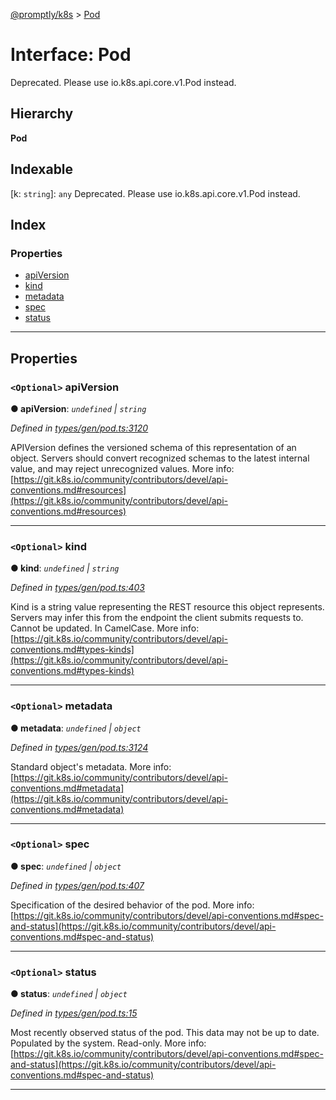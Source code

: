 [@promptly/k8s](../README.md) > [Pod](../interfaces/pod.md)

# Interface: Pod

Deprecated. Please use io.k8s.api.core.v1.Pod instead.

## Hierarchy

**Pod**

## Indexable

\[k: `string`\]:&nbsp;`any`
Deprecated. Please use io.k8s.api.core.v1.Pod instead.

## Index

### Properties

* [apiVersion](pod.md#apiversion)
* [kind](pod.md#kind)
* [metadata](pod.md#metadata)
* [spec](pod.md#spec)
* [status](pod.md#status)

---

## Properties

<a id="apiversion"></a>

### `<Optional>` apiVersion

**● apiVersion**: *`undefined` \| `string`*

*Defined in [types/gen/pod.ts:3120](https://github.com/rzane/k8s/blob/0f3ff00/src/types/gen/pod.ts#L3120)*

APIVersion defines the versioned schema of this representation of an object. Servers should convert recognized schemas to the latest internal value, and may reject unrecognized values. More info: [https://git.k8s.io/community/contributors/devel/api-conventions.md#resources](https://git.k8s.io/community/contributors/devel/api-conventions.md#resources)

___
<a id="kind"></a>

### `<Optional>` kind

**● kind**: *`undefined` \| `string`*

*Defined in [types/gen/pod.ts:403](https://github.com/rzane/k8s/blob/0f3ff00/src/types/gen/pod.ts#L403)*

Kind is a string value representing the REST resource this object represents. Servers may infer this from the endpoint the client submits requests to. Cannot be updated. In CamelCase. More info: [https://git.k8s.io/community/contributors/devel/api-conventions.md#types-kinds](https://git.k8s.io/community/contributors/devel/api-conventions.md#types-kinds)

___
<a id="metadata"></a>

### `<Optional>` metadata

**● metadata**: *`undefined` \| `object`*

*Defined in [types/gen/pod.ts:3124](https://github.com/rzane/k8s/blob/0f3ff00/src/types/gen/pod.ts#L3124)*

Standard object's metadata. More info: [https://git.k8s.io/community/contributors/devel/api-conventions.md#metadata](https://git.k8s.io/community/contributors/devel/api-conventions.md#metadata)

___
<a id="spec"></a>

### `<Optional>` spec

**● spec**: *`undefined` \| `object`*

*Defined in [types/gen/pod.ts:407](https://github.com/rzane/k8s/blob/0f3ff00/src/types/gen/pod.ts#L407)*

Specification of the desired behavior of the pod. More info: [https://git.k8s.io/community/contributors/devel/api-conventions.md#spec-and-status](https://git.k8s.io/community/contributors/devel/api-conventions.md#spec-and-status)

___
<a id="status"></a>

### `<Optional>` status

**● status**: *`undefined` \| `object`*

*Defined in [types/gen/pod.ts:15](https://github.com/rzane/k8s/blob/0f3ff00/src/types/gen/pod.ts#L15)*

Most recently observed status of the pod. This data may not be up to date. Populated by the system. Read-only. More info: [https://git.k8s.io/community/contributors/devel/api-conventions.md#spec-and-status](https://git.k8s.io/community/contributors/devel/api-conventions.md#spec-and-status)

___

